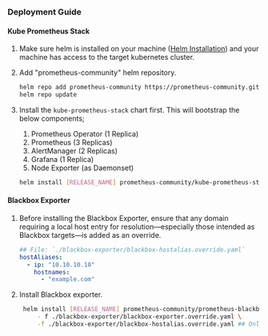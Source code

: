 ### Deployment Guide

#### Kube Prometheus Stack

1. Make sure helm is installed on your machine ([Helm Installation](https://helm.sh/docs/intro/install/)) and your machine has access to the target kubernetes cluster.
2. Add "prometheus-community" helm repository.

   ```bash
   helm repo add prometheus-community https://prometheus-community.github.io/helm-charts
   helm repo update
   ```

3. Install the `kube-prometheus-stack` chart first. This will bootstrap the below components;
   1. Prometheus Operator (1 Replica)
   2. Prometheus (3 Replicas)
   3. AlertManager (2 Replicas)
   4. Grafana (1 Replica)
   5. Node Exporter (as Daemonset)

    ```bash
    helm install [RELEASE_NAME] prometheus-community/kube-prometheus-stack -f kube-prometheus/kube-prometheus.override.yaml --namespace [NAMESPACE] --create-namespace
    ```

#### Blackbox Exporter

1. Before installing the Blackbox Exporter, ensure that any domain requiring a local host entry for resolution—especially those intended as Blackbox targets—is added as an override.

    ```yaml
    ## File: `./blackbox-exporter/blackbox-hostalias.override.yaml`
    hostAliases:
      - ip: "10.10.10.10"
        hostnames:
          - "example.com"
    ```

2. Install Blackbox exporter.

   ```bash
    helm install [RELEASE_NAME] prometheus-community/prometheus-blackbox-exporter \
        - f ./blackbox-exporter/blackbox-exporter.override.yaml \
        -f ./blackbox-exporter/blackbox-hostalias.override.yaml ## Only needed if you have added the file as part of step 01
   ```
